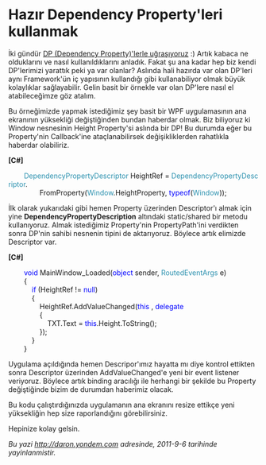 # Hazır Dependency Property'leri kullanmak
İki gündür [DP (Dependency Property)'lerle
uğraşıyoruz](http://daron.yondem.com/tr/post/WPFte_Dependency_Propertylerde_baska_neler_var)
:) Artık kabaca ne olduklarını ve nasıl kullanıldıklarını anladık. Fakat
şu ana kadar hep biz kendi DP'lerimizi yarattık peki ya var olanlar?
Aslında hali hazırda var olan DP'leri aynı Framework'ün iç yapısının
kullandığı gibi kullanabiliyor olmak büyük kolaylıklar sağlayabilir.
Gelin basit bir örnekle var olan DP'lere nasıl el atabileceğimze göz
atalım.

Bu örneğimizde yapmak istediğimiz şey basit bir WPF uygulamasının ana
ekranının yüksekliği değiştiğinden bundan haberdar olmak. Biz biliyoruz
ki Window nesnesinin Height Property'si aslında bir DP! Bu durumda eğer
bu Property'nin Callback'ine ataçlanabilirsek değişikliklerden
rahatlıkla haberdar olabiliriz.

**[C\#]**

        <span
style="color:#2b91af;">DependencyPropertyDescriptor</span> HeightRef = <span
style="color:#2b91af;">DependencyPropertyDescriptor</span>.\
                FromProperty(<span
style="color:#2b91af;">Window</span>.HeightProperty, <span
style="color:blue;">typeof</span>(<span
style="color:#2b91af;">Window</span>)); 

İlk olarak yukarıdaki gibi hemen Property üzerinden Descriptor'ı almak
için yine **DependencyPropertyDescription** altındaki static/shared bir
metodu kullanıyoruz. Almak istediğimiz Property'nin PropertyPath'ini
verdikten sonra DP'nin sahibi nesnenin tipini de aktarıyoruz. Böylece
artık elimizde Descriptor var.

**[C\#]**

        <span style="color:blue;">void</span> MainWindow\_Loaded(<span
style="color:blue;">object</span> sender, <span
style="color:#2b91af;">RoutedEventArgs</span> e)\
        {\
            <span style="color:blue;">if</span> (HeightRef != <span
style="color:blue;">null</span>)\
            {\
                HeightRef.AddValueChanged(<span
style="color:blue;">this</span> , <span
style="color:blue;">delegate</span>\
                {\
                    TXT.Text = <span
style="color:blue;">this</span>.Height.ToString();\
                });\
            } \
        }

Uygulama açıldığında hemen Descripor'ımız hayatta mı diye kontrol
ettikten sonra Descriptor üzerinden AddValueChanged'e yeni bir event
listener veriyoruz. Böylece artık binding aracılığı ile herhangi bir
şekilde bu Property değiştiğinde bizim de durumdan haberimiz olacak.

Bu kodu çalıştırdığınızda uygulamanın ana ekranını resize ettikçe yeni
yüksekliğin hep size raporlandığını görebilirsiniz.

Hepinize kolay gelsin.



*Bu yazi http://daron.yondem.com adresinde, 2011-9-6 tarihinde yayinlanmistir.*
